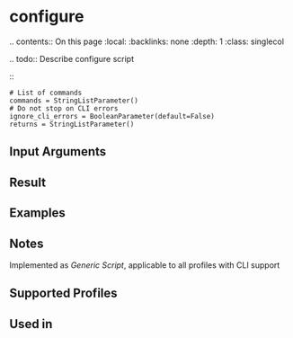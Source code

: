 

# configure

.. contents:: On this page
    :local:
    :backlinks: none
    :depth: 1
    :class: singlecol

.. todo::
    Describe configure script

::

    # List of commands
    commands = StringListParameter()
    # Do not stop on CLI errors
    ignore_cli_errors = BooleanParameter(default=False)
    returns = StringListParameter()


Input Arguments
---------------

Result
------

Examples
--------

Notes
-----
Implemented as *Generic Script*, applicable to all profiles
with CLI support

Supported Profiles
------------------

Used in
-------
